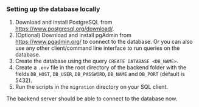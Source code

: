 ### Setting up the database locally

1. Download and install PostgreSQL from https://www.postgresql.org/download/.
2. (Optional) Download and install pgAdmin from https://www.pgadmin.org/ to connect to the database. Or you can also use any other client/command line interface to run queries on the database.
2. Create the database using the query `CREATE DATABASE <DB_NAME>`.
3. Create a `.env` file in the root directory of the backend folder with the fields `DB_HOST`, `DB_USER`, `DB_PASSWORD`, `DB_NAME` and `DB_PORT` (default is 5432).
4. Run the scripts in the `migration` directory on your SQL client.

The backend server should be able to connect to the database now.
